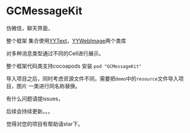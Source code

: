 # GCMessageKit
仿微信，聊天界面，

整个框架 集合使用[YYText](https://github.com/ibireme/YYText)，[YYWebImage](https://github.com/ibireme/YYWebImage)两个类库

对多种消息类型通过不同的Cell进行展示。

整个框架代码类支持cocoapods 安装 `pod "GCMessageKit"`

导入项目之后，同时考虑资源文件不同，需要把`demo`中的`resource`文件导入项目，图片 一类进行同名称替换。

有什么问题请提issues，

后续会持续更新。。。

觉得对您的项目有帮助请star下。
